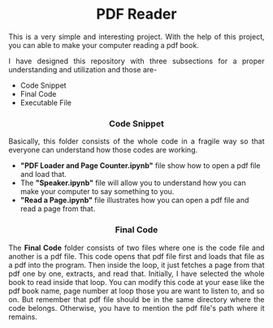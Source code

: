 <h1 align = "center">PDF Reader</h1>
<p align = "justify">This is a very simple and interesting project. With the help of this project, you can able to make your computer reading a pdf book.</p>
<p align = "justify">I have designed this repository with three subsections for a proper understanding and utilization and those are-</p>
<ul>
  <li>Code Snippet</li>
  <li>Final Code</li>
  <li>Executable File</li>
</ul>

<h3 align = "center">Code Snippet</h3>
<p align = "justify">Basically, this folder consists of the whole code in a fragile way so that everyone can understand how those codes are working.</p>
<ul>
  <li><b>"PDF Loader and Page Counter.ipynb"</b> file show how to open a pdf file and load that.</li>
  <li> The <b>"Speaker.ipynb"</b> file will allow you to understand how you can make your computer to say something to you.</li>
  <li><b>"Read a Page.ipynb"</b> file illustrates how you can open a pdf file and read a page from that.</li>
</ul>

<h3 align = "center">Final Code</h3>
<p align = "justify">The <b>Final Code</b> folder consists of two files where one is the code file and another is a pdf file. This code opens that pdf file first and loads that file as a pdf into the program. Then inside the loop, it just fetches a page from that pdf one by one, extracts, and read that. Initially, I have selected the whole book to read inside that loop. You can modify this code at your ease like the pdf book name, page number at loop those you are want to listen to, and so on. But remember that pdf file should be in the same directory where the code belongs. Otherwise, you have to mention the pdf file's path where it remains. </p>
